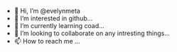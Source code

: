 - 👋 Hi, I’m @evelynmeta
- 👀 I’m interested in github...
- 🌱 I’m currently learning coad...
- 💞️ I’m looking to collaborate on any intresting things...
- 📫 How to reach me ...

<!---
evelynmeta/evelynmeta is a ✨ special ✨ repository because its `README.md` (this file) appears on your GitHub profile.
You can click the Preview link to take a look at your changes.
--->
